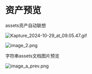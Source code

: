 # 资产预览


assets资产自动联想


![Kapture_2024-10-29_at_09.05.47.gif](Kapture_2024-10-29_at_09.05.47.gif)

![image_2.png](image_2.png)


字符串assets文档图片预览

![image_a_prev.png](image_a_prev.png)